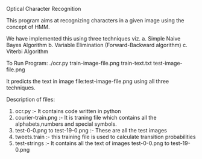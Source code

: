Optical Character Recognition

This program aims at recognizing characters in a given image using the concept of HMM.

We have implemented this using three techniques viz.
a. Simple Naive Bayes Algorithm
b. Variable Elimination (Forward-Backward algorithm)
c. Viterbi Algorithm

To Run Program:
./ocr.py train-image-file.png train-text.txt test-image-file.png

It predicts the text in image file:test-image-file.png using all three techniques.

Description of files:
1. ocr.py :- It contains code written in python
2. courier-train.png :- It is traning file which contains all the alphabets,numbers and special symbols.
3. test-0-0.png to test-19-0.png :- These are all the test images
4. tweets.train :- this training file is used to calculate transition probabilities
5. test-strings :- It contains all the text of images test-0-0.png to test-19-0.png
